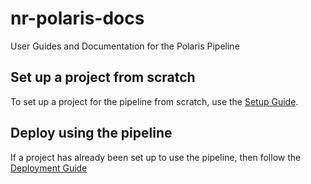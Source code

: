 # nr-polaris-docs

User Guides and Documentation for the Polaris Pipeline

## Set up a project from scratch

To set up a project for the pipeline from scratch, use the [Setup Guide](SETUP.md).

## Deploy using the pipeline

If a project has already been set up to use the pipeline, then follow the [Deployment Guide](DEPLOY.md)
